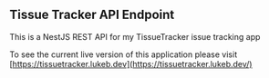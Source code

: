 ## Tissue Tracker API Endpoint

This is a NestJS REST API for my TissueTracker issue tracking app

To see the current live version of this application please visit [https://tissuetracker.lukeb.dev](https://tissuetracker.lukeb.dev/)

